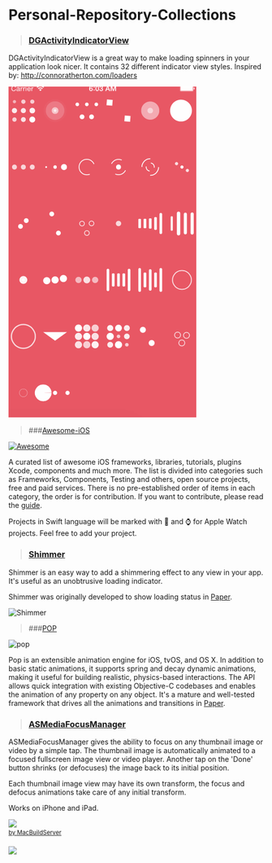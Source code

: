 # Personal-Repository-Collections

> ### [DGActivityIndicatorView](https://github.com/YouXianMing/DGActivityIndicatorView)

DGActivityIndicatorView is a great way to make loading spinners in your application look nicer. It contains 32 different indicator view styles. Inspired by: http://connoratherton.com/loaders

![alt tag](https://raw.githubusercontent.com/gontovnik/DGActivityIndicatorView/master/DGActivityIndicatorView.gif)


> ###[Awesome-iOS](https://github.com/vsouza/awesome-ios)

[![Awesome](https://cdn.rawgit.com/sindresorhus/awesome/d7305f38d29fed78fa85652e3a63e154dd8e8829/media/badge.svg)](https://github.com/sindresorhus/awesome)

A curated list of awesome iOS frameworks, libraries, tutorials, plugins Xcode, components and much more.
The list is divided into categories such as Frameworks, Components, Testing and others,  open source projects, free and paid services. There is no pre-established order of items in each category, the order is for contribution. If you want to contribute, please read the [guide](https://github.com/vsouza/awesome-ios/blob/master/CONTRIBUTING.md).

Projects in Swift language will be marked with :large_orange_diamond: and :watch: for Apple Watch projects. Feel free to add your project.


> ### [Shimmer](https://github.com/facebook/Shimmer)

Shimmer is an easy way to add a shimmering effect to any view in your app. It's useful as an unobtrusive loading indicator.

Shimmer was originally developed to show loading status in [Paper](http://facebook.com/paper).

![Shimmer](https://github.com/facebook/Shimmer/blob/master/shimmer.gif?raw=true)

> ###[POP](https://github.com/facebook/pop)

![pop](https://github.com/facebook/pop/blob/master/Images/pop.gif?raw=true)

Pop is an extensible animation engine for iOS, tvOS, and OS X. In addition to basic static animations, it supports spring and decay dynamic animations, making it useful for building realistic, physics-based interactions. The API allows quick integration with existing Objective-C codebases and enables the animation of any property on any object. It's a mature and well-tested framework that drives all the animations and transitions in [Paper](http://www.facebook.com/paper).


> ### [ASMediaFocusManager](https://github.com/autresphere/ASMediaFocusManager)

ASMediaFocusManager gives the ability to focus on any thumbnail image or video by a simple tap. The thumbnail image is automatically animated to a focused fullscreen image view or video player. Another tap on the 'Done' button shrinks (or defocuses) the image back to its initial position.

Each thumbnail image view may have its own transform, the focus and defocus animations take care of any initial transform.

Works on iPhone and iPad.

<div class="macbuildserver-block">
    <a class="macbuildserver-button" href="http://macbuildserver.com/project/github/build/?xcode_project=Example%2FASMediaFocusExemple.xcodeproj&amp;target=ASMediaFocusExemple&amp;repo_url=https%3A%2F%2Fgithub.com%2Fautresphere%2FASMediaFocusManager&amp;build_conf=Release" target="_blank"><img src="http://com.macbuildserver.github.s3-website-us-east-1.amazonaws.com/button_up.png"/></a><br/><sup><a href="http://macbuildserver.com/github/opensource/" target="_blank">by MacBuildServer</a></sup>
</div>

![](https://github.com/autresphere/ASMediaFocusManager/raw/master/Screenshots/video.gif) 

